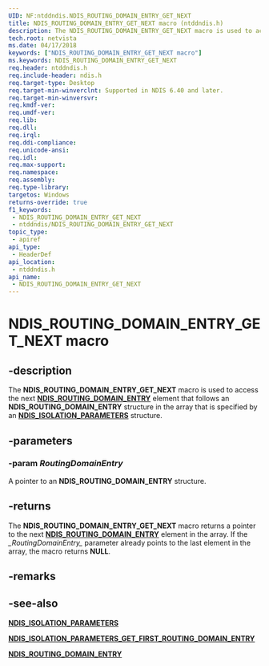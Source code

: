 ```yaml
---
UID: NF:ntddndis.NDIS_ROUTING_DOMAIN_ENTRY_GET_NEXT
title: NDIS_ROUTING_DOMAIN_ENTRY_GET_NEXT macro (ntddndis.h)
description: The NDIS_ROUTING_DOMAIN_ENTRY_GET_NEXT macro is used to access the next NDIS_ROUTING_DOMAIN_ENTRY element that follows an NDIS_ROUTING_DOMAIN_ENTRY structure in the array that is specified by an NDIS_ISOLATION_PARAMETERS structure.
tech.root: netvista
ms.date: 04/17/2018
keywords: ["NDIS_ROUTING_DOMAIN_ENTRY_GET_NEXT macro"]
ms.keywords: NDIS_ROUTING_DOMAIN_ENTRY_GET_NEXT
req.header: ntddndis.h
req.include-header: ndis.h
req.target-type: Desktop
req.target-min-winverclnt: Supported in NDIS 6.40 and later.
req.target-min-winversvr: 
req.kmdf-ver: 
req.umdf-ver: 
req.lib: 
req.dll: 
req.irql: 
req.ddi-compliance: 
req.unicode-ansi: 
req.idl: 
req.max-support: 
req.namespace: 
req.assembly: 
req.type-library: 
targetos: Windows
returns-override: true
f1_keywords:
 - NDIS_ROUTING_DOMAIN_ENTRY_GET_NEXT
 - ntddndis/NDIS_ROUTING_DOMAIN_ENTRY_GET_NEXT
topic_type:
 - apiref
api_type:
 - HeaderDef
api_location:
 - ntddndis.h
api_name:
 - NDIS_ROUTING_DOMAIN_ENTRY_GET_NEXT
---
```


# NDIS_ROUTING_DOMAIN_ENTRY_GET_NEXT macro


## -description

The **NDIS_ROUTING_DOMAIN_ENTRY_GET_NEXT** macro is used to access the next [**NDIS_ROUTING_DOMAIN_ENTRY**](ns-ntddndis-_ndis_routing_domain_entry.md) element that follows an **NDIS_ROUTING_DOMAIN_ENTRY** structure in the array that is specified by an [**NDIS_ISOLATION_PARAMETERS**](ns-ntddndis-_ndis_isolation_parameters.md) structure.

## -parameters

### -param _RoutingDomainEntry_

A pointer to an **NDIS_ROUTING_DOMAIN_ENTRY** structure.

## -returns

The **NDIS_ROUTING_DOMAIN_ENTRY_GET_NEXT** macro returns a pointer to the next [**NDIS_ROUTING_DOMAIN_ENTRY**](ns-ntddndis-_ndis_routing_domain_entry.md) element in the array. If the *\_RoutingDomainEntry\_* parameter already points to the last element in the array, the macro returns **NULL**.

## -remarks

## -see-also

[**NDIS_ISOLATION_PARAMETERS**](ns-ntddndis-_ndis_isolation_parameters.md)

[**NDIS_ISOLATION_PARAMETERS_GET_FIRST_ROUTING_DOMAIN_ENTRY**](nf-ntddndis-ndis_routing_domain_entry_get_first_isolation_entry.md)

[**NDIS_ROUTING_DOMAIN_ENTRY**](ns-ntddndis-_ndis_routing_domain_entry.md)

